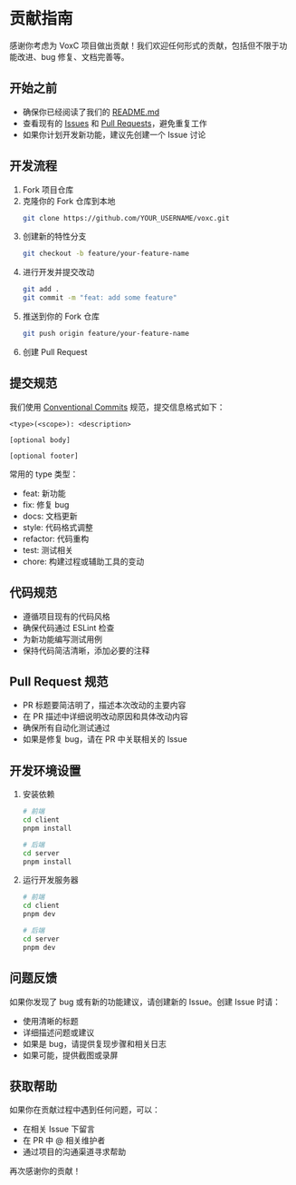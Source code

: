 # 贡献指南

感谢你考虑为 VoxC 项目做出贡献！我们欢迎任何形式的贡献，包括但不限于功能改进、bug 修复、文档完善等。

## 开始之前

- 确保你已经阅读了我们的 [README.md](./README.md)
- 查看现有的 [Issues](https://github.com/JacksonHe04/voxc/issues) 和 [Pull Requests](https://github.com/JacksonHe04/voxc/pulls)，避免重复工作
- 如果你计划开发新功能，建议先创建一个 Issue 讨论

## 开发流程

1. Fork 项目仓库
2. 克隆你的 Fork 仓库到本地
   ```bash
   git clone https://github.com/YOUR_USERNAME/voxc.git
   ```
3. 创建新的特性分支
   ```bash
   git checkout -b feature/your-feature-name
   ```
4. 进行开发并提交改动
   ```bash
   git add .
   git commit -m "feat: add some feature"
   ```
5. 推送到你的 Fork 仓库
   ```bash
   git push origin feature/your-feature-name
   ```
6. 创建 Pull Request

## 提交规范

我们使用 [Conventional Commits](https://www.conventionalcommits.org/) 规范，提交信息格式如下：

```
<type>(<scope>): <description>

[optional body]

[optional footer]
```

常用的 type 类型：
- feat: 新功能
- fix: 修复 bug
- docs: 文档更新
- style: 代码格式调整
- refactor: 代码重构
- test: 测试相关
- chore: 构建过程或辅助工具的变动

## 代码规范

- 遵循项目现有的代码风格
- 确保代码通过 ESLint 检查
- 为新功能编写测试用例
- 保持代码简洁清晰，添加必要的注释

## Pull Request 规范

- PR 标题要简洁明了，描述本次改动的主要内容
- 在 PR 描述中详细说明改动原因和具体改动内容
- 确保所有自动化测试通过
- 如果是修复 bug，请在 PR 中关联相关的 Issue

## 开发环境设置

1. 安装依赖
   ```bash
   # 前端
   cd client
   pnpm install

   # 后端
   cd server
   pnpm install
   ```

2. 运行开发服务器
   ```bash
   # 前端
   cd client
   pnpm dev

   # 后端
   cd server
   pnpm dev
   ```

## 问题反馈

如果你发现了 bug 或有新的功能建议，请创建新的 Issue。创建 Issue 时请：

- 使用清晰的标题
- 详细描述问题或建议
- 如果是 bug，请提供复现步骤和相关日志
- 如果可能，提供截图或录屏

## 获取帮助

如果你在贡献过程中遇到任何问题，可以：

- 在相关 Issue 下留言
- 在 PR 中 @ 相关维护者
- 通过项目的沟通渠道寻求帮助

再次感谢你的贡献！